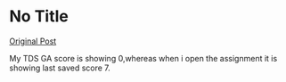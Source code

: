 # No Title

[Original Post](https://discourse.onlinedegree.iitm.ac.in/t/169247/1)

<p>My TDS GA score is showing 0,whereas when i open the assignment it is showing last saved score 7.</p>